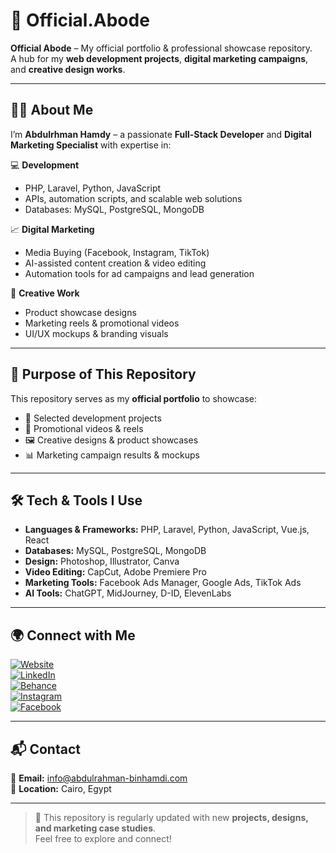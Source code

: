 # 🌟 Official.Abode

**Official Abode** – My official portfolio & professional showcase repository.  
A hub for my **web development projects**, **digital marketing campaigns**, and **creative design works**.

---

## 👨‍💻 About Me
I’m **Abdulrhman Hamdy** – a passionate **Full-Stack Developer** and **Digital Marketing Specialist** with expertise in:

💻 **Development**  
- PHP, Laravel, Python, JavaScript  
- APIs, automation scripts, and scalable web solutions  
- Databases: MySQL, PostgreSQL, MongoDB  

📈 **Digital Marketing**  
- Media Buying (Facebook, Instagram, TikTok)  
- AI-assisted content creation & video editing  
- Automation tools for ad campaigns and lead generation  

🎨 **Creative Work**  
- Product showcase designs  
- Marketing reels & promotional videos  
- UI/UX mockups & branding visuals  

---

## 🎯 Purpose of This Repository
This repository serves as my **official portfolio** to showcase:
- 📂 Selected development projects  
- 🎥 Promotional videos & reels  
- 🖼️ Creative designs & product showcases  
- 📊 Marketing campaign results & mockups  

---

## 🛠️ Tech & Tools I Use
- **Languages & Frameworks:** PHP, Laravel, Python, JavaScript, Vue.js, React  
- **Databases:** MySQL, PostgreSQL, MongoDB  
- **Design:** Photoshop, Illustrator, Canva  
- **Video Editing:** CapCut, Adobe Premiere Pro  
- **Marketing Tools:** Facebook Ads Manager, Google Ads, TikTok Ads  
- **AI Tools:** ChatGPT, MidJourney, D-ID, ElevenLabs  

---

## 🌍 Connect with Me

[![Website](https://img.shields.io/badge/🌐_Website-000?style=for-the-badge)](https://abdoulrhman-hamdy.com)  
[![LinkedIn](https://img.shields.io/badge/LinkedIn-0077B5?style=for-the-badge&logo=linkedin&logoColor=white)](https://www.linkedin.com/in/abdurahman-hamdy-04508217b)  
[![Behance](https://img.shields.io/badge/Behance-1769FF?style=for-the-badge&logo=behance&logoColor=white)](https://www.behance.net/Abdelrhman152001)  
[![Instagram](https://img.shields.io/badge/Instagram-E4405F?style=for-the-badge&logo=instagram&logoColor=white)](https://instagram.com/bedo15_74)  
[![Facebook](https://img.shields.io/badge/Facebook-1877F2?style=for-the-badge&logo=facebook&logoColor=white)](https://facebook.com/bedo15_74)  

---

## 📬 Contact
📧 **Email:** [info@abdulrahman-binhamdi.com](mailto:info@abdulrahman-binhamdi.com)  
📍 **Location:** Cairo, Egypt  

---

> 🚀 This repository is regularly updated with new **projects, designs, and marketing case studies**.  
> Feel free to explore and connect!
